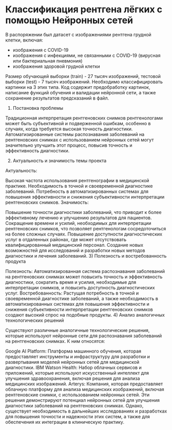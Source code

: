 # Классификация рентгена лёгких с помощью Нейронных сетей
В распоряжении был датасет с изображениями рентгена грудной клетки, включая:
- изображения с COVID-19
- изображения с инфекциями, не связанными с COVID-19 (вирусная или бактериальная пневмония)
- изображения здоровой грудной клетки


Размер обучающей выборки (train) - 27 тысяч изображений, тестовой выборки (test) - 7 тысяч изображений.
Необходимо классифицировать картинки на 3 этих типа.
Код содержит предобработку картинок, написание функций обучения и валидации нейронной сети, а также сохранение результатов предсказаний в файл.

1) Постановка проблемы

Традиционная интерпретация рентгеновских снимков рентгенологами может быть субъективной и подверженной ошибкам, особенно в случаях, когда требуется высокая точность диагностики. Автоматизированные системы распознавания заболеваний на рентгеновских снимках с использованием нейронных сетей могут значительно улучшить этот процесс, повысив точность и эффективность диагностики.

2) Актуальность и значимость темы проекта

Актуальность:

Высокая частота использования рентгенографии в медицинской практике.
Необходимость в точной и своевременной диагностике заболеваний.
Потребность в автоматизированных системах для повышения эффективности и снижения субъективности интерпретации рентгеновских снимков.
Значимость:

Повышение точности диагностики заболеваний, что приводит к более эффективному лечению и улучшению результатов для пациентов.
Сокращение времени и усилий, необходимых для интерпретации рентгеновских снимков, что позволяет рентгенологам сосредоточиться на более сложных случаях.
Повышение доступности диагностических услуг в отдаленных районах, где может отсутствовать квалифицированный медицинский персонал.
Создание новых возможностей для исследований и разработки новых методов диагностики и лечения заболеваний.
3) Полезность и востребованность продукта

Полезность: Автоматизированная система распознавания заболеваний на рентгеновских снимках может повысить точность и эффективность диагностики, сократить время и усилия, необходимые для интерпретации снимков, и повысить доступность диагностических услуг.
Востребованность: Растущая потребность в точной и своевременной диагностике заболеваний, а также необходимость в автоматизированных системах для повышения эффективности и снижения субъективности интерпретации рентгеновских снимков создают высокий спрос на подобные продукты.
4) Анализ аналогичных технологических решений

Существуют различные аналогичные технологические решения, которые используют нейронные сети для распознавания заболеваний на рентгеновских снимках. К ним относятся:

Google AI Platform: Платформа машинного обучения, которая предоставляет инструменты и инфраструктуру для разработки и развертывания моделей нейронных сетей для медицинской диагностики.
IBM Watson Health: Набор облачных сервисов и приложений, которые используют искусственный интеллект для улучшения здравоохранения, включая решения для анализа медицинских изображений.
Arterys: Компания, которая предоставляет облачную платформу для анализа медицинских изображений, включая рентгеновские снимки, с использованием нейронных сетей.
Эти решения демонстрируют потенциал нейронных сетей для улучшения диагностики заболеваний на рентгеновских снимках. Однако, существует необходимость в дальнейших исследованиях и разработках для повышения точности и надежности этих систем, а также для обеспечения их интеграции в клиническую практику.
